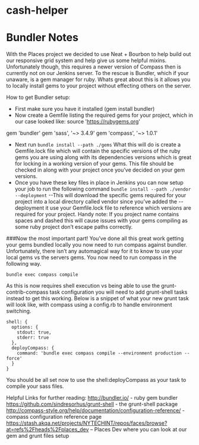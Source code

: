 # cash-helper



# Bundler Notes

With the Places project we decided to use Neat + Bourbon to help build out our responsive grid system and help give us some helpful mixins. Unfortunately though, this requires a newer version of Compass then is currently not on our Jenkins server. To the rescue is Bundler, which if your unaware, is a gem manager for ruby. Whats great about this is it allows you to locally install gems to your project without effecting others on the server.

How to get Bundler setup:
- First make sure you have it installed (gem install bundler)
- Now create a Gemfile listing the required gems for your project, which in our case looked like:
source 'https://rubygems.org'

gem 'bundler'
gem 'sass', '~> 3.4.9'
gem 'compass', '~> 1.0.1'

- Next run `bundle install --path ./gems`
What this will do is create a Gemfile.lock file which will contain the specific versions of the ruby gems you are using along with its dependencies versions which is great for locking in a working version of your gems. This file should be checked in along with your project once you’ve decided on your gem versions.
- Once you have these key files in place in Jenkins you can now setup your job to run the following command `bundle install --path ./vendor --deployment`
--This will download the specific gems required for your project into a local directory called vendor since you’ve added the --deployment it use your Gemfile.lock file to reference which versions are required for your project. Handy note: If you project name contains spaces and dashed this will cause issues with your gems compiling as some ruby project don’t escape paths correctly.

###Now the most important part!
You’ve done all this great work getting your gems bundled locally you now need to run compass against bundler. Unfortunately, there isn’t any automagical way for it to know to use your local gems vs the servers gems. You now need to run compass in the following way.

  `bundle exec compass compile`

As this is now requires shell execution vs being able to use the grunt-contrib-compass task configuration you will need to add grunt-shell tasks instead to get this working. Below is a snippet of what your new grunt task will look like, with compass using a config.rb to handle environment switching.

    shell: {
      options: {
        stdout: true,
        stderr: true
      },
      deployCompass: {
        command: 'bundle exec compass compile --environment production --force'
      }
    }

You should be all set now to use the shell:deployCompass as your task to compile your sass files.

Helpful Links for further reading:
http://bundler.io/ - ruby gem bundler
https://github.com/sindresorhus/grunt-shell - the grunt-shell package
http://compass-style.org/help/documentation/configuration-reference/ - compass configuration reference page
https://stash.akqa.net/projects/NYTECHINT/repos/faces/browse?at=refs%2Fheads%2Fplaces_dev – Places Dev where you can look at our gem and grunt files setup
